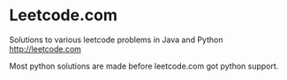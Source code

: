 Leetcode.com
============

Solutions to various leetcode problems in Java and Python
http://leetcode.com

Most python solutions are made before leetcode.com got python support.
